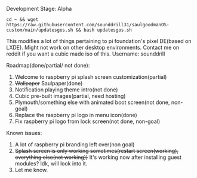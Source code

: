 Development Stage: Alpha

```
cd ~ && wget https://raw.githubusercontent.com/sounddrill31/saulgoodmanOS-custom/main/updatesgos.sh && bash updatesgos.sh
```
This modifies a lot of things pertaining to pi foundation's pixel DE(based on LXDE). Might not work on other desktop environments. 
Contact me on reddit if you want a cubic made iso of this. Username: sounddrill




Roadmap(done/partial/ not done):

1. Welcome to raspberry pi splash screen customization(partial)
2. ~~Wallpaper~~ Saulpaper(done)
3. Notification playing theme intro(not done)
4. Cubic pre-built images(partial, need hosting)
5. Plymouth/something else with animated boot screen(not done, non-goal)
6. Replace the raspberry pi logo in menu icon(done)
7. Fix raspberry pi logo from lock screen(not done, non-goal)

Known issues:
1. A lot of raspberry pi branding left over(non goal)
2. ~~Splash screen is only working sometimes(restart screen(working), everything else(not working))~~ It's working now after installing guest modules? Idk, will look into it.
3. Let me know.
